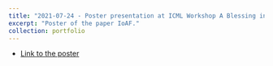 ```yaml
---
title: "2021-07-24 - Poster presentation at ICML Workshop A Blessing in Disguise: The Prospects and Perils of Adversarial Machine Learning, for the paper Indicators of Attack Failure: Debugging and Improving Optimization of Adversarial Examples"
excerpt: "Poster of the paper IoAF."
collection: portfolio
---
```


* [Link to the poster](http://maurapintor.github.io/files/2021_ICML-AML_IOF.pdf)

